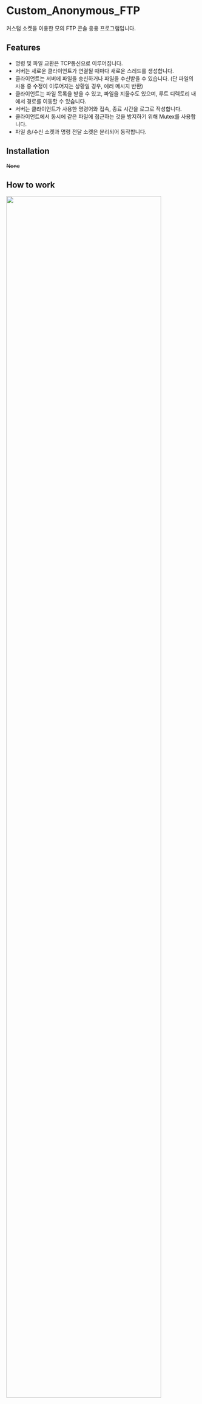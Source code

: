 # Custom_Anonymous_FTP
커스텀 소켓을 이용한 모의 FTP 콘솔 응용 프로그램입니다.

## Features
- 명령 및 파일 교환은 TCP통신으로 이루어집니다.
- 서버는 새로운 클라이언트가 연결될 때마다 새로운 스레드를 생성합니다.
- 클라이언트는 서버에 파일을 송신하거나 파일을 수신받을 수 있습니다. (단 파일의 사용 중 수정이 이루어지는 상황일 경우, 에러 메시지 반환)
- 클라이언트는 파일 목록을 받을 수 있고, 파일을 지울수도 있으며, 루트 디렉토리 내에서 경로를 이동할 수 있습니다.
- 서버는 클라이언트가 사용한 명령어와 접속, 종료 시간을 로그로 작성합니다.
- 클라이언트에서 동시에 같은 파일에 접근하는 것을 방지하기 위해 Mutex를 사용합니다.
- 파일 송/수신 소켓과 명령 전달 소켓은 분리되어 동작합니다.

## Installation
~~None~~

## How to work
<img width="90%" src="https://user-images.githubusercontent.com/90737528/158813527-d98b32d3-4587-4114-b86e-cd53634e9e0f.png"/>
<img width="90%" src="https://user-images.githubusercontent.com/90737528/158813559-0b2856f5-989a-458b-8da4-f46c28830272.png"/>
<img width="90%" src="https://user-images.githubusercontent.com/90737528/158813600-91feb127-86a4-4192-bde5-1247c4d5af96.png"/>
<img width="90%" src="https://user-images.githubusercontent.com/90737528/158813641-6ecdf446-2862-447a-b42d-f7b9192af22c.png"/>
<img width="90%" src="https://user-images.githubusercontent.com/90737528/158813679-519bac46-6aba-4769-bfcd-f7246c666667.png"/>
<img width="90%" src="https://user-images.githubusercontent.com/90737528/158813701-1b5ec307-1316-4243-8f02-b8c041f2cbe6.png"/>

## Demo
~~None~~

## Snapshots
‘ls’명령 사용
![image](https://user-images.githubusercontent.com/90737528/158814348-45240f4d-d672-480c-be9c-22482224bff1.png)

‘get’ 명령어 사용
![image](https://user-images.githubusercontent.com/90737528/158814366-fa70dfe4-a264-467a-943f-73581e2fb3cc.png)

‘get’명령어 사용 중에 ‘rm’또는‘put’사용 시
![image](https://user-images.githubusercontent.com/90737528/158814382-a7f24c12-a43f-4151-8ed3-f97f2ba8eb7d.png)

‘put’명령어 사용 시
![image](https://user-images.githubusercontent.com/90737528/158814393-cfabe313-f5ad-4f4f-bbb4-0ad13206d4f1.png)

서버에 해당 파일이 없거나 같은 파일이 존재할 때
![image](https://user-images.githubusercontent.com/90737528/158814428-d824b1ed-a700-469b-bb0b-a7520bdc2f72.png)

디렉토리 이동
![image](https://user-images.githubusercontent.com/90737528/158814439-e8b8b5ef-2d94-403a-afe1-99c53894988a.png)

‘rm’명령어 사용
![image](https://user-images.githubusercontent.com/90737528/158814450-b9713616-ea75-4189-8661-ae60eb911bf1.png)

파일 사용중에 ‘rm’사용 시
![image](https://user-images.githubusercontent.com/90737528/158814458-1c5f980f-187c-4838-95df-d93c457d9a3c.png)

로그기록
![image](https://user-images.githubusercontent.com/90737528/158814473-a8ce1140-2515-4ec3-a88c-ffd2ba153ac1.png)


## How to use   
- Run `ftpclient` on Client PC and typing Server IP and Port
- Run `ftpserver` on Server PC and typing Port

Done

## Thanks
~~None~~

## License
```
MIT License

Copyright (c) 2022 harusiku

Permission is hereby granted, free of charge, to any person obtaining a copy
of this software and associated documentation files (the "Software"), to deal
in the Software without restriction, including without limitation the rights
to use, copy, modify, merge, publish, distribute, sublicense, and/or sell
copies of the Software, and to permit persons to whom the Software is
furnished to do so, subject to the following conditions:

The above copyright notice and this permission notice shall be included in all
copies or substantial portions of the Software.

THE SOFTWARE IS PROVIDED "AS IS", WITHOUT WARRANTY OF ANY KIND, EXPRESS OR
IMPLIED, INCLUDING BUT NOT LIMITED TO THE WARRANTIES OF MERCHANTABILITY,
FITNESS FOR A PARTICULAR PURPOSE AND NONINFRINGEMENT. IN NO EVENT SHALL THE
AUTHORS OR COPYRIGHT HOLDERS BE LIABLE FOR ANY CLAIM, DAMAGES OR OTHER
LIABILITY, WHETHER IN AN ACTION OF CONTRACT, TORT OR OTHERWISE, ARISING FROM,
OUT OF OR IN CONNECTION WITH THE SOFTWARE OR THE USE OR OTHER DEALINGS IN THE
SOFTWARE.
```



